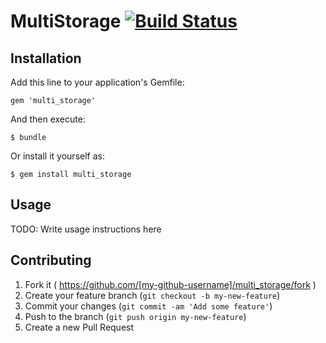 # MultiStorage [![Build Status](https://travis-ci.org/SpringMT/multi_storage.svg?branch=master)](https://travis-ci.org/SpringMT/multi_storage)

## Installation

Add this line to your application's Gemfile:

    gem 'multi_storage'

And then execute:

    $ bundle

Or install it yourself as:

    $ gem install multi_storage

## Usage

TODO: Write usage instructions here

## Contributing

1. Fork it ( https://github.com/[my-github-username]/multi_storage/fork )
2. Create your feature branch (`git checkout -b my-new-feature`)
3. Commit your changes (`git commit -am 'Add some feature'`)
4. Push to the branch (`git push origin my-new-feature`)
5. Create a new Pull Request
